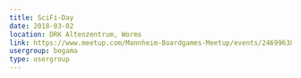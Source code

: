 ```yaml
---
title: SciFi-Day
date: 2018-03-02
location: DRK Altenzentrum, Worms
link: https://www.meetup.com/Mannheim-Boardgames-Meetup/events/246996388/
usergroup: bogama
type: usergroup
---
```

